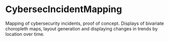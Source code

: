 # CybersecIncidentMapping
Mapping of cybersecurity incidents, proof of concept. Displays of bivariate choropleth maps, layout generation and displaying changes in trends by location over time.
